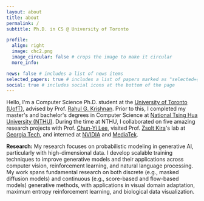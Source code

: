 ```yaml
---
layout: about
title: about
permalink: /
subtitle: Ph.D. in CS @ University of Toronto

profile:
  align: right
  image: chc2.png
  image_circular: false # crops the image to make it circular
  more_info:

news: false # includes a list of news items
selected_papers: true # includes a list of papers marked as "selected={true}"
social: true # includes social icons at the bottom of the page
---
```


Hello, I'm a Computer Science Ph.D. student at the [University of Toronto (UofT)](https://www.utoronto.ca/), advised by Prof. [Rahul G. Krishnan](https://www.cs.toronto.edu/~rahulgk/). Prior to this, I completed my master's and bachelor's degrees in Computer Science at [National Tsing Hua University (NTHU)](https://nthu-en.site.nthu.edu.tw/). During the time at NTHU, I collaborated on five amazing research projects with Prof. [Chun-Yi Lee](https://elsalab.ai/about), visited Prof. [Zsolt Kira](https://faculty.cc.gatech.edu/~zk15/)'s lab at [Georgia Tech](https://www.gatech.edu/), and interned at [NVIDIA](https://www.nvidia.com/en-us/) and [MediaTek](https://www.mediatek.com/).

<b>Research:</b> My research focuses on probabilistic modeling in generative AI, particularly with high-dimensional data. I develop scalable training techniques to improve generative models and their applications across computer vision, reinforcement learning, and natural language processing. My work spans fundamental research on both discrete (e.g., masked diffusion models) and continuous (e.g., score-based and flow-based models) generative methods, with applications in visual domain adaptation, maximum entropy reinforcement learning, and biological data visualization.